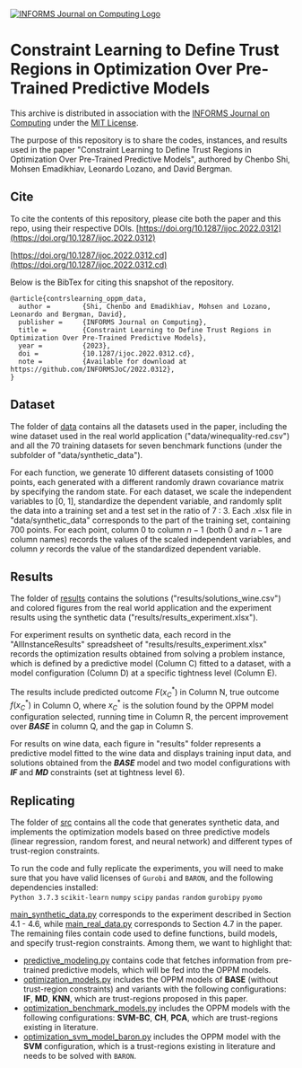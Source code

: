 [![INFORMS Journal on Computing Logo](https://INFORMSJoC.github.io/logos/INFORMS_Journal_on_Computing_Header.jpg)](https://pubsonline.informs.org/journal/ijoc)

# Constraint Learning to Define Trust Regions in Optimization Over Pre-Trained Predictive Models
This archive is distributed in association with the [INFORMS Journal on Computing](https://pubsonline.informs.org/journal/ijoc) under the [MIT License](LICENSE).

The purpose of this repository is to share the codes, instances, and results used in the paper "Constraint Learning to Define Trust Regions in Optimization Over Pre-Trained Predictive Models", authored by Chenbo Shi, Mohsen Emadikhiav, Leonardo Lozano, and David Bergman.

## Cite
To cite the contents of this repository, please cite both the paper and this repo, using their respective DOIs.
[https://doi.org/10.1287/ijoc.2022.0312](https://doi.org/10.1287/ijoc.2022.0312)

[https://doi.org/10.1287/ijoc.2022.0312.cd](https://doi.org/10.1287/ijoc.2022.0312.cd)

Below is the BibTex for citing this snapshot of the repository.
```
@article{contrslearning_oppm_data,
  author =        {Shi, Chenbo and Emadikhiav, Mohsen and Lozano, Leonardo and Bergman, David},
  publisher =     {INFORMS Journal on Computing},
  title =         {Constraint Learning to Define Trust Regions in  Optimization Over Pre-Trained Predictive Models},
  year =          {2023},
  doi =           {10.1287/ijoc.2022.0312.cd},
  note =          {Available for download at https://github.com/INFORMSJoC/2022.0312},
}  
```

## Dataset 
The folder of [data](data/) contains all the datasets used in the paper, including the wine dataset used in the real world application ("data/winequality-red.csv") and all the 70 training datasets for seven benchmark functions (under the subfolder of "data/synthetic_data"). 

For each function, we generate 10 different datasets consisting of 1000 points, each generated with a different randomly drawn covariance matrix by specifying the random state. For each dataset, we scale the independent variables to [0, 1], standardize the dependent variable, and randomly split the data into a training set and a test set in the ratio of 7 : 3. Each .xlsx file in "data/synthetic_data" corresponds to the part of the training set, containing 700 points. For each point, column $0$ to column $n-1$ (both $0$ and $n-1$ are column names) records the values of the scaled independent variables, and column $y$ records the value of the standardized dependent variable. 

## Results 
The folder of [results](results/) contains the solutions ("results/solutions_wine.csv") and colored figures from the real world application and the experiment results using the synthetic data ("results/results_experiment.xlsx"). 

For experiment results on synthetic data, each record in the "AllInstanceResults" spreadsheet of "results/results_experiment.xlsx" records the optimization results obtained from solving a problem instance, which is defined by a predictive model (Column C) fitted to a dataset, with a model configuration (Column D) at a specific tightness level (Column E). 

The results include predicted outcome $F(x^\ast_C)$ in Column N, true outcome $f(x^\ast_C)$ in Column O, where $x^\ast_C$ is the solution found by the OPPM model configuration selected, running time in Column R, the percent improvement over **$BASE$** in column Q, and the gap in Column S.

For results on wine data, each figure in "results" folder represents a predictive model fitted to the wine data and displays training input data, and solutions obtained from the **$BASE$** model and two model configurations with **$IF$** and **$MD$** constraints (set at tightness level 6).

## Replicating
The folder of [src](src/) contains all the code that generates synthetic data, and implements the optimization models based on three predictive models (linear regression, random forest, and neural network) and different types of trust-region constraints.  

To run the code and fully replicate the experiments, you will need to make sure that you have valid licenses of <code>Gurobi</code> and <code>BARON</code>, and the following dependencies installed:\
<code>Python 3.7.3</code> <code>scikit-learn</code> <code>numpy</code> <code>scipy</code> <code>pandas</code> <code>random</code> <code>gurobipy</code> <code>pyomo</code>

[main_synthetic_data.py](src/main_synthetic_data.py) corresponds to the experiment described in Section 4.1 - 4.6, while [main_real_data.py](src/main_real_data.py) corresponds to Section 4.7 in the paper. The remaining files contain code used to define functions, build models, and specify trust-region constraints. Among them, we want to highlight that: 
* [predictive_modeling.py](src/predictive_modeling.py) contains code that fetches information from pre-trained predictive models, which will be fed into the OPPM models.
* [optimization_models.py](src/optimization_models.py) includes the OPPM models of **BASE** (without trust-region constraints) and variants with the following configurations: **IF**, **MD**, **KNN**, which are trust-regions proposed in this paper.
* [optimization_benchmark_models.py](src/optimization_benchmark_models.py) includes the OPPM models with the following configurations: **SVM-BC**, **CH**, **PCA**, which are trust-regions existing in literature.
* [optimization_svm_model_baron.py](src/optimization_svm_model_baron.py) includes the OPPM model with the **SVM** configuration, which is a trust-regions existing in literature and needs to be solved with <code>BARON</code>.


